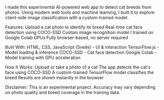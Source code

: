 I made this experimental AI-powered web app to detect cat breeds from photos. Using modern web tools and machine learning, I built it to explore client-side image classification with a custom-trained model.

Features:
Upload a cat photo to identify its breed
Real-time cat face detection using COCO-SSD
Custom image recognition model I trained on Google Colab GPUs
Fully browser-based, no server required

Built With:
HTML, CSS, JavaScript (Svelte) - UI & interaction
TensorFlow.js - Model loading & inference
COCO-SSD - Cat face detection
Google Colab - Model training with GPU acceleration

How It Works:
Upload or take a photo of a cat
The app detects the cat's face using COCO-SSD
A custom-trained TensorFlow model classifies the breed
Results are shown instantly in the browser

Disclaimer:
This is an experimental project. Accuracy may vary depending on photo quality and breed coverage in the training data.
